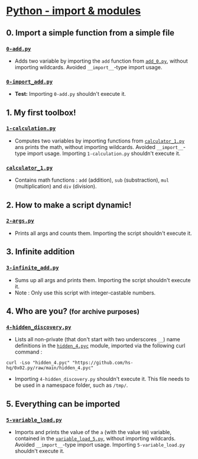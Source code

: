 # [Python - import & modules](https://intranet.hbtn.io/projects/2175)

## 0. Import a simple function from a simple file
### [`0-add.py`](0-add.py)
* Adds two variable by importing the `add` function from [`add_0.py`](add_0.py), without importing wildcards. Avoided `__import__`-type import usage.
### [`0-import_add.py`](0-import_add.py)
* **Test:** Importing `0-add.py` shouldn't execute it.

## 1. My first toolbox!
### [`1-calculation.py`](1-calculation.py)
* Computes two variables by importing functions from [`calculator_1.py`](calculator_1.py) ans prints the math, without importing wildcards. Avoided `__import__`-type import usage. Importing `1-calculation.py` shouldn't execute it.
### [`calculator_1.py`](calculator_1.py)
* Contains math functions : `add` (addition), `sub` (substraction), `mul` (multiplication) and `div` (division).

## 2. How to make a script dynamic!
### [`2-args.py`](2-args.py)
* Prints all args and counts them. Importing the script shouldn't execute it.

## 3. Infinite addition
### [`3-infinite_add.py`](3-infinite_add.py)
* Sums up all args and prints them. Importing the script shouldn't execute it.
* Note : Only use this script with integer-castable numbers.

## 4. Who are you? <small>(for archive purposes)</small>
### [`4-hidden_discovery.py`](4-hidden_discovery.py)
* Lists all non-private (that don't start with two underscores `__`) name definitions in the [`hidden_4.pyc`](hidden_4.pyc) module, imported via the following curl command :
```
curl -Lso "hidden_4.pyc" "https://github.com/hs-hq/0x02.py/raw/main/hidden_4.pyc"
```
* Importing `4-hidden_discovery.py` shouldn't execute it. This file needs to be used in a namespace folder, such as `/tmp/`.

## 5. Everything can be imported
### [`5-variable_load.py`](5-variable_load.py)
* Imports and prints the value of the `a` (with the value `98`) variable, contained in the [`variable_load_5.py`](variable_load_5.py), without importing wildcards. Avoided `__import__`-type import usage. Importing `5-variable_load.py` shouldn't execute it.
